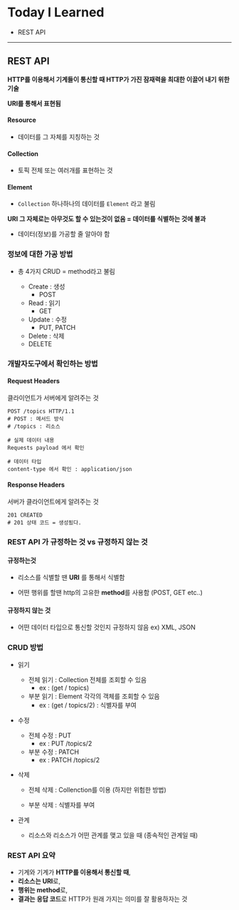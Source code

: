 # Today I Learned

* REST API

---



## REST API

**HTTP를 이용해서 기계들이 통신할 때 HTTP가 가진 잠재력을 최대한 이끌어 내기 위한 기술**

**URI를 통해서 표현됨**

#### Resource

* 데이터를 그 자체를 지칭하는 것

#### Collection

* 토픽 전체 또는 여러개를 표현하는 것

#### Element

* `Collection` 하나하나의 데이터를 `Element` 라고 불림



**URI 그 자체로는 아무것도 할 수 있는것이 없음 = 데이터를 식별하는 것에 불과**

* 데이터(정보)를 가공할 줄 알아야 함



### 정보에 대한 가공 방법

* 총 4가지 CRUD = method라고 불림

  * Create : 생성
    * POST
  * Read : 읽기
    * GET
  * Update : 수정
    * PUT, PATCH
  * Delete : 삭제
  * DELETE 



### 개발자도구에서 확인하는 방법

#### Request Headers

클라이언트가 서버에게 알려주는 것

```
POST /topics HTTP/1.1
# POST : 메서드 방식
# /topics : 리소스

# 실제 데이터 내용
Requests payload 에서 확인

# 데이터 타입
content-type 에서 확인 : application/json

```

#### Response Headers

서버가 클라이언트에게 알려주는 것

```
201 CREATED
# 201 상태 코드 = 생성됬다.
```



### REST API 가 규정하는 것 vs 규정하지 않는 것

#### 규정하는것

* 리소스를 식별할 땐 **URI** 를 통해서 식별함

* 어떤 행위를 할땐 http의 고유한 **method**를 사용함 (POST, GET etc..)

#### 규정하지 않는 것

* 어떤 데이터 타입으로 통신할 것인지 규정하지 않음 ex) XML, JSON



### CRUD 방법

* 읽기
  * 전체 읽기 : Collection 전체를 조회할 수 있음 
    * ex : (get / topics)
  * 부분 읽기 : Element 각각의 객체를 조회할 수 있음
    * ex : (get / topics/2) : 식별자를 부여
* 수정
  * 전체 수정 : PUT
    * ex : PUT /topics/2 
  * 부분 수정 : PATCH
    * ex : PATCH /topics/2

* 삭제

  * 전체 삭제 : Collenction를 이용 (하지만 위험한 방법)

  * 부분 삭제 : 식별자를 부여

* 관계

  * 리소스와 리소스가 어떤 관계를 맺고 있을 때 (종속적인 관계일 때)



### REST API 요약

* 기계와 기계가 **HTTP를 이용해서 통신할 때**, 
* **리소스는 URI**로, 
* **행위는 method**로, 
* **결과는 응답 코드**로 HTTP가 원래 가지는 의미를 잘 활용하자는 것


